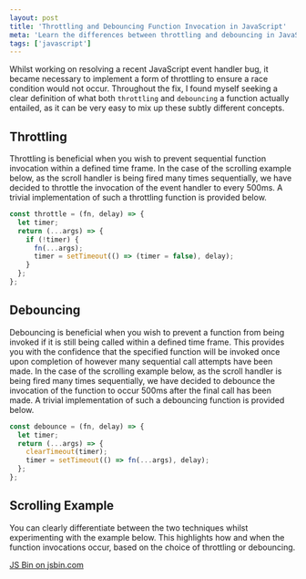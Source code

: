 ```yaml
---
layout: post
title: 'Throttling and Debouncing Function Invocation in JavaScript'
meta: 'Learn the differences between throttling and debouncing in JavaScript, with practical examples and implementations for optimising function invocation in event handling.'
tags: ['javascript']
---
```


Whilst working on resolving a recent JavaScript event handler bug, it became necessary to implement a form of throttling to ensure a race condition would not occur.
Throughout the fix, I found myself seeking a clear definition of what both `throttling` and `debouncing` a function actually entailed, as it can be very easy to mix up these subtly different concepts.

<!--more-->

## Throttling

Throttling is beneficial when you wish to prevent sequential function invocation within a defined time frame.
In the case of the scrolling example below, as the scroll handler is being fired many times sequentially, we have decided to throttle the invocation of the event handler to every 500ms.
A trivial implementation of such a throttling function is provided below.

```js
const throttle = (fn, delay) => {
  let timer;
  return (...args) => {
    if (!timer) {
      fn(...args);
      timer = setTimeout(() => (timer = false), delay);
    }
  };
};
```

## Debouncing

Debouncing is beneficial when you wish to prevent a function from being invoked if it is still being called within a defined time frame.
This provides you with the confidence that the specified function will be invoked once upon completion of however many sequential call attempts have been made.
In the case of the scrolling example below, as the scroll handler is being fired many times sequentially, we have decided to debounce the invocation of the function to occur 500ms after the final call has been made.
A trivial implementation of such a debouncing function is provided below.

```js
const debounce = (fn, delay) => {
  let timer;
  return (...args) => {
    clearTimeout(timer);
    timer = setTimeout(() => fn(...args), delay);
  };
};
```

## Scrolling Example

You can clearly differentiate between the two techniques whilst experimenting with the example below.
This highlights how and when the function invocations occur, based on the choice of throttling or debouncing.

<a class="jsbin-embed" href="http://jsbin.com/luxopeforu/embed?console,output">JS Bin on jsbin.com</a><script src="http://static.jsbin.com/js/embed.min.js?3.40.2"></script>
